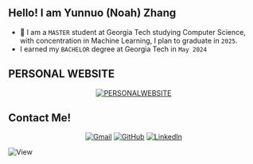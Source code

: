 ## Hello! I am Yunnuo (Noah) Zhang

- :school: I am a  `MASTER` student at Georgia Tech studying Computer Science, with concentration in Machine Learning, I plan to graduate  in `2025`.
- I earned my `BACHELOR` degree at Georgia Tech in `May 2024`



## PERSONAL WEBSITE
<p align="center">
	<a href="https://noahzhang.com"><img img src="https://img.shields.io/badge/-PERSONAL_WEBSITE-lightgrey" alt="PERSONALWEBSITE"/></a>



## Contact Me!
<p align="center">
	<a href="mailto:yzhang3563@gatech.edu"><img img src="https://img.shields.io/badge/gmail-%23EA4335.svg?style=plastic&logo=gmail&logoColor=white" alt="Gmail"/></a>
	<a href="https://github.com/NoahZhang1"><img src="https://img.shields.io/badge/github-%23181717.svg?style=plastic&logo=github&logoColor=white" alt="GitHub"/></a>
	<a href="https://www.linkedin.com/in/yunnuozhang/"><img src="https://img.shields.io/badge/linkedin-%230A66C2.svg?style=plastic&logo=linkedin&logoColor=white" alt="LinkedIn"/></a>
</p>

![View](https://komarev.com/ghpvc/?username=NoahZhang1)
